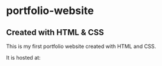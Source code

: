 # portfolio-website

## Created with HTML & CSS

This is my first portfolio website created with HTML and CSS.

It is hosted at: 

